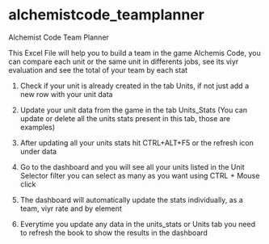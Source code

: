 # alchemistcode_teamplanner

Alchemist Code Team Planner

This Excel File will help you to build a team in the game Alchemis Code, you can compare each unit or the same unit in differents jobs, see its viyr evaluation and see the total of your team by each stat 

1. Check if your unit is already created in the tab Units, if not just add a new row with your unit data

2. Update your unit data from the game in the tab Units_Stats (You can update or delete all the units stats present in this tab, those are examples)

3. After updating all your units stats hit CTRL+ALT+F5 or the refresh icon under data

4. Go to the dashboard and you will see all your units listed in the Unit Selector filter you can select as many as you want using CTRL + Mouse click

5. The dashboard will automatically update the stats individually, as a team, viyr rate and by element

6. Everytime you update any data in the units_stats or Units tab you need to refresh the book to show the results in the dashboard
